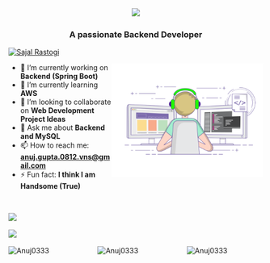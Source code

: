 <div align="center"> <img src="https://github.com/Anuj0333/Anuj0333/blob/master/Linkedin%20Background.png"> </div>
<h3 align="center">A passionate Backend Developer </h3>

<p align="left"> <a href="https://github.com/ryo-ma/github-profile-trophy"><img src="https://github-profile-trophy.vercel.app/?username=Anuj0333" alt="Sajal Rastogi" /></a> </p>
<img align="right" alt="Coding" width="300" src="https://raw.githubusercontent.com/devSouvik/devSouvik/master/gif3.gif">

- 🔭 I’m currently working on **Backend (Spring Boot)**
- 🌱 I’m currently learning **AWS**
- 👯 I’m looking to collaborate on **Web Development Project Ideas**
- 💬 Ask me about **Backend and MySQL**
- 📫 How to reach me: **anuj.gupta.0812.vns@gmail.com**
- ⚡ Fun fact: **I think I am Handsome (True)**
<br>

![](https://api.visitorbadge.io/api/VisitorHit?user=Anuj0333&repo=Anuj0333&countColor=%237B1E7A)
  

 <img src="https://capsule-render.vercel.app/api?type=waving&color=gradient&height=100&section=footer"/>
<div style="display: flex; flex-wrap: wrap; justify-content: space-between;">
     <div style="flex-basis: 30%;">
    <p><img align="left" src="https://github-readme-stats.vercel.app/api/top-langs?username=Anuj0333&show_icons=true&locale=en&layout=compact" alt="Anuj0333" /></p>
  </div> 
 <div style="flex-basis: 30%;">
    <p><img align="left" src="https://github-readme-stats.vercel.app/api?username=Anuj0333&show_icons=true&locale=en" alt="Anuj0333" /></p>
  </div>


  <div style="flex-basis: 30%;">
    <p><img align="left" src="https://github-readme-streak-stats.herokuapp.com/?user=Anuj0333&" alt="Anuj0333" /></p>
  </div>
  </div>
  
